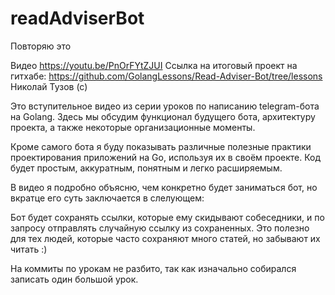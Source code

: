 # readAdviserBot

Повторяю это

Видео https://youtu.be/PnOrFYtZJUI
Ссылка на итоговый проект на гитхабе: https://github.com/GolangLessons/Read-Adviser-Bot/tree/lessons
Николай Тузов (с)

Это вступительное видео из серии уроков по написанию telegram-бота на Golang.
Здесь мы обсудим функционал будущего бота, архитектуру проекта, а также некоторые организационные моменты.

Кроме самого бота я буду показывать различные полезные практики проектирования приложений на Go, используя их в своём проекте. Код будет простым, аккуратным, понятным и легко расширяемым.

В видео я подробно объясню, чем конкретно будет заниматься бот, но вкратце его суть заключается в слелующем:

Бот будет сохранять ссылки, которые ему скидывают собеседники, и по запросу отправлять случайную ссылку из сохраненных.
Это полезно для тех людей, которые часто сохраняют много статей, но забывают их читать :)


На коммиты по урокам не разбито, так как изначально собирался записать один большой урок.
